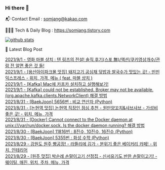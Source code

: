 ### Hi there 👋

📬  Contact Email : somjang@kakao.com

👨🏻‍💻  Tech & Daily Blog : https://somjang.tistory.com

[![github stats](https://github-readme-stats.vercel.app/api?username=SOMJANG&show_icons=true&hide_border=False)](https://somjang.tistory.com)

🤩 Latest Blog Post

[2021/9/1 - 영화 마블 샹치 : 텐 링즈의 전설! 솔직 후기(스포 無)/액션/쿠키영상개수/관람 전 알면 좋은 것 들!](https://somjang.tistory.com/entry/%EC%98%81%ED%99%94-%EB%A7%88%EB%B8%94-%EC%83%B9%EC%B9%98-%ED%85%90-%EB%A7%81%EC%A6%88%EC%9D%98-%EC%A0%84%EC%84%A4-%EC%86%94%EC%A7%81-%ED%9B%84%EA%B8%B0%EC%8A%A4%ED%8F%AC-%E7%84%A1%EC%95%A1%EC%85%98%EC%BF%A0%ED%82%A4%EC%98%81%EC%83%81%EA%B0%9C%EC%88%98%EA%B4%80%EB%9E%8C-%EC%A0%84-%EC%95%8C%EB%A9%B4-%EC%A2%8B%EC%9D%80-%EA%B2%83-%EB%93%A4) <br>
[2021/9/1 - [용산아이파크몰 맛집] 돼지고기 공심채 덮밥과 쌀국수가 맛있는 곳! - 띤띤익스프레스 - 위치, 가격, 메뉴 ( feat. 마블 샹치 )](https://somjang.tistory.com/entry/%EC%9A%A9%EC%82%B0%EC%95%84%EC%9D%B4%ED%8C%8C%ED%81%AC%EB%AA%B0-%EB%A7%9B%EC%A7%91-%EB%8F%BC%EC%A7%80%EA%B3%A0%EA%B8%B0-%EA%B3%B5%EC%8B%AC%EC%B1%84-%EB%8D%AE%EB%B0%A5%EA%B3%BC-%EC%8C%80%EA%B5%AD%EC%88%98%EA%B0%80-%EB%A7%9B%EC%9E%88%EB%8A%94-%EA%B3%B3-%EB%9D%A4%EB%9D%A4%EC%9D%B5%EC%8A%A4%ED%94%84%EB%A0%88%EC%8A%A4-%EC%9C%84%EC%B9%98-%EA%B0%80%EA%B2%A9-%EB%A9%94%EB%89%B4-feat-%EB%A7%88%EB%B8%94-%EC%83%B9%EC%B9%98) <br>
[2021/9/1 - [Kafka] Mac에 카프카 설치하고 실행해보기!](https://somjang.tistory.com/entry/Kafka-Mac%EC%97%90-%EC%B9%B4%ED%94%84%EC%B9%B4-%EC%84%A4%EC%B9%98%ED%95%98%EA%B3%A0-%EC%8B%A4%ED%96%89%ED%95%B4%EB%B3%B4%EA%B8%B0) <br>
[2021/9/1 - [Kafka] could not be established. Broker may not be available. (org.apache.kafka.clients.NetworkClient) 해결 방법](https://somjang.tistory.com/entry/Kafka-could-not-be-established-Broker-may-not-be-available-orgapachekafkaclientsNetworkClient-%ED%95%B4%EA%B2%B0-%EB%B0%A9%EB%B2%95) <br>
[2021/8/31 - [BaekJoon] 5656번 : 비교 연산자 (Python)](https://somjang.tistory.com/entry/BaekJoon-5656%EB%B2%88-%EB%B9%84%EA%B5%90-%EC%97%B0%EC%82%B0%EC%9E%90-Python) <br>
[2021/8/31 - [논현역 맛집] 논현역 직장인 점심 추천 - 원만양꼬치&샤브샤브 - 가성비 좋은 곳! - 위치, 메뉴, 가격](https://somjang.tistory.com/entry/%EB%85%BC%ED%98%84%EC%97%AD-%EB%A7%9B%EC%A7%91-%EB%85%BC%ED%98%84%EC%97%AD-%EC%A7%81%EC%9E%A5%EC%9D%B8-%EC%A0%90%EC%8B%AC-%EC%B6%94%EC%B2%9C-%EC%9B%90%EB%A7%8C%EC%96%91%EA%BC%AC%EC%B9%98%EC%83%A4%EB%B8%8C%EC%83%A4%EB%B8%8C-%EA%B0%80%EC%84%B1%EB%B9%84-%EC%A2%8B%EC%9D%80-%EA%B3%B3-%EC%9C%84%EC%B9%98-%EB%A9%94%EB%89%B4-%EA%B0%80%EA%B2%A9) <br>
[2021/8/31 - [Docker] Cannot connect to the Docker daemon at unix:///var/run/docker.sock. Is the docker daemon running? 해결 방법](https://somjang.tistory.com/entry/Docker-Cannot-connect-to-the-Docker-daemon-at-unixvarrundockersock-Is-the-docker-daemon-running-%ED%95%B4%EA%B2%B0-%EB%B0%A9%EB%B2%95) <br>
[2021/8/30 - [BaekJoon] 11816번 : 8진수, 10진수, 16진수 (Python)](https://somjang.tistory.com/entry/BaekJoon-11816%EB%B2%88-8%EC%A7%84%EC%88%98-10%EC%A7%84%EC%88%98-16%EC%A7%84%EC%88%98-Python) <br>
[2021/8/30 - [BaekJoon] 5355번 : 화성 수학 (Python)](https://somjang.tistory.com/entry/BaekJoon-5355%EB%B2%88-%ED%99%94%EC%84%B1-%EC%88%98%ED%95%99-Python) <br>
[2021/8/29 - 강원도 원주 빵공장! - 라뜰리에 김가 - 분위기 좋은 베이커리 카페! - 위치, 인테리어](https://somjang.tistory.com/entry/%EA%B0%95%EC%9B%90%EB%8F%84-%EC%9B%90%EC%A3%BC-%EB%B9%B5%EA%B3%B5%EC%9E%A5-%EB%9D%BC%EB%9C%B0%EB%A6%AC%EC%97%90-%EA%B9%80%EA%B0%80-%EB%B6%84%EC%9C%84%EA%B8%B0-%EC%A2%8B%EC%9D%80-%EB%B2%A0%EC%9D%B4%EC%BB%A4%EB%A6%AC-%EC%B9%B4%ED%8E%98-%EC%9C%84%EC%B9%98-%EC%9D%B8%ED%85%8C%EB%A6%AC%EC%96%B4) <br>
[2021/8/29 - [원주 맛집] 박순례 손말이고기 산정집 - 신서유기도 반한 손말이고기! - 웨이팅, 매진, 위치, 주차, 메뉴, 가격](https://somjang.tistory.com/entry/%EC%9B%90%EC%A3%BC-%EB%A7%9B%EC%A7%91-%EB%B0%95%EC%88%9C%EB%A1%80-%EC%86%90%EB%A7%90%EC%9D%B4%EA%B3%A0%EA%B8%B0-%EC%82%B0%EC%A0%95%EC%A7%91-%EC%8B%A0%EC%84%9C%EC%9C%A0%EA%B8%B0%EB%8F%84-%EB%B0%98%ED%95%9C-%EC%86%90%EB%A7%90%EC%9D%B4%EA%B3%A0%EA%B8%B0-%EC%9B%A8%EC%9D%B4%ED%8C%85-%EB%A7%A4%EC%A7%84-%EC%9C%84%EC%B9%98-%EC%A3%BC%EC%B0%A8-%EB%A9%94%EB%89%B4-%EA%B0%80%EA%B2%A9) <br>
